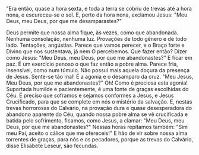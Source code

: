 
"Era então, quase a hora sexta, e toda a terra se cobriu de trevas até a hora nona, e escureceu-se o sol. E, perto da hora nona, exclamou Jesus: "Meu Deus, meu Deus, por que me desamparastes?"

Deus permite que nossa alma fique, às vezes, como que abandonada. Nenhuma consolação, nenhuma luz. Provações de todo gênero e de todo lado. Tentações, angústias. Parece que vamos perecer, e o Braço forte e Divino que nos sustentava, já nem O percebemos. Que fazer então? Dizer como Jesus: "Meu Deus, meu Deus, por que me abandonastes?" E ficar em paz. É um exercício penoso o que faz então a pobre alma. Parece fria, insensível, como num túmulo. Não possui mais aquela doçura da presença de Jesus. Sente-se tão mal! É a agonia e o desamparo da cruz. "Meu Jesus, Meu Deus, por que me abandonastes?" Oh! Como é preciosa esta agonia! Suportada humilde e pacientemente, é uma fonte de graças escolhidas do Céu. É preciso que soframos e sejamos conformes a Jesus, e Jesus Crucificado, para que se complete em nós o mistério da salvação. E, nestas trevas horrorosas do Calvário, na provação dura e quase desesperadora do abandono aparente do Céu, quando nossa pobre alma se vê crucificada e batida pelo sofrimento, ficamos, como Jesus, a clamar: "Meu Deus, meu Deus, por que me abandonastes?" Nessas horas repitamos também: "Sim meu Pai, aceito o cálice que me ofereceis!" E hão de vir sobre nossa alma torrentes de graças, para nós e os pecadores, porque as trevas do Calvário, disse Elisabete Leseur, são fecundas.

